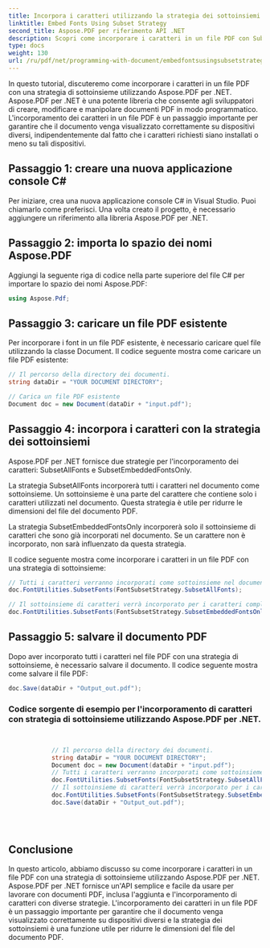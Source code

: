 ```yaml
---
title: Incorpora i caratteri utilizzando la strategia dei sottoinsiemi
linktitle: Embed Fonts Using Subset Strategy
second_title: Aspose.PDF per riferimento API .NET
description: Scopri come incorporare i caratteri in un file PDF con Subset Strategy utilizzando Aspose.PDF per .NET. Ottimizza le dimensioni del tuo PDF incorporando solo i caratteri necessari.
type: docs
weight: 130
url: /ru/pdf/net/programming-with-document/embedfontsusingsubsetstrategy/
---
```


In questo tutorial, discuteremo come incorporare i caratteri in un file PDF con una strategia di sottoinsieme utilizzando Aspose.PDF per .NET. Aspose.PDF per .NET è una potente libreria che consente agli sviluppatori di creare, modificare e manipolare documenti PDF in modo programmatico. L'incorporamento dei caratteri in un file PDF è un passaggio importante per garantire che il documento venga visualizzato correttamente su dispositivi diversi, indipendentemente dal fatto che i caratteri richiesti siano installati o meno su tali dispositivi.

## Passaggio 1: creare una nuova applicazione console C#
Per iniziare, crea una nuova applicazione console C# in Visual Studio. Puoi chiamarlo come preferisci. Una volta creato il progetto, è necessario aggiungere un riferimento alla libreria Aspose.PDF per .NET.

## Passaggio 2: importa lo spazio dei nomi Aspose.PDF
Aggiungi la seguente riga di codice nella parte superiore del file C# per importare lo spazio dei nomi Aspose.PDF:

```csharp
using Aspose.Pdf;
```

## Passaggio 3: caricare un file PDF esistente
Per incorporare i font in un file PDF esistente, è necessario caricare quel file utilizzando la classe Document. Il codice seguente mostra come caricare un file PDF esistente:

```csharp
// Il percorso della directory dei documenti.
string dataDir = "YOUR DOCUMENT DIRECTORY";

// Carica un file PDF esistente
Document doc = new Document(dataDir + "input.pdf");
```

## Passaggio 4: incorpora i caratteri con la strategia dei sottoinsiemi
Aspose.PDF per .NET fornisce due strategie per l'incorporamento dei caratteri: SubsetAllFonts e SubsetEmbeddedFontsOnly.

La strategia SubsetAllFonts incorporerà tutti i caratteri nel documento come sottoinsieme. Un sottoinsieme è una parte del carattere che contiene solo i caratteri utilizzati nel documento. Questa strategia è utile per ridurre le dimensioni del file del documento PDF.

La strategia SubsetEmbeddedFontsOnly incorporerà solo il sottoinsieme di caratteri che sono già incorporati nel documento. Se un carattere non è incorporato, non sarà influenzato da questa strategia.

Il codice seguente mostra come incorporare i caratteri in un file PDF con una strategia di sottoinsieme:

```csharp
// Tutti i caratteri verranno incorporati come sottoinsieme nel documento in caso di SubsetAllFonts.
doc.FontUtilities.SubsetFonts(FontSubsetStrategy.SubsetAllFonts);

// Il sottoinsieme di caratteri verrà incorporato per i caratteri completamente incorporati, ma i caratteri che non sono incorporati nel documento non saranno interessati.
doc.FontUtilities.SubsetFonts(FontSubsetStrategy.SubsetEmbeddedFontsOnly);
```

## Passaggio 5: salvare il documento PDF
Dopo aver incorporato tutti i caratteri nel file PDF con una strategia di sottoinsieme, è necessario salvare il documento. Il codice seguente mostra come salvare il file PDF:

```csharp
doc.Save(dataDir + "Output_out.pdf");
```

### Codice sorgente di esempio per l'incorporamento di caratteri con strategia di sottoinsieme utilizzando Aspose.PDF per .NET. 

```csharp

            
            // Il percorso della directory dei documenti.
            string dataDir = "YOUR DOCUMENT DIRECTORY";
            Document doc = new Document(dataDir + "input.pdf");
            // Tutti i caratteri verranno incorporati come sottoinsieme nel documento in caso di SubsetAllFonts.
            doc.FontUtilities.SubsetFonts(FontSubsetStrategy.SubsetAllFonts);
            // Il sottoinsieme di caratteri verrà incorporato per i caratteri completamente incorporati, ma i caratteri che non sono incorporati nel documento non saranno interessati.
            doc.FontUtilities.SubsetFonts(FontSubsetStrategy.SubsetEmbeddedFontsOnly);
            doc.Save(dataDir + "Output_out.pdf");
            

        
```

## Conclusione
In questo articolo, abbiamo discusso su come incorporare i caratteri in un file PDF con una strategia di sottoinsieme utilizzando Aspose.PDF per .NET. Aspose.PDF per .NET fornisce un'API semplice e facile da usare per lavorare con documenti PDF, inclusa l'aggiunta e l'incorporamento di caratteri con diverse strategie. L'incorporamento dei caratteri in un file PDF è un passaggio importante per garantire che il documento venga visualizzato correttamente su dispositivi diversi e la strategia dei sottoinsiemi è una funzione utile per ridurre le dimensioni del file del documento PDF.

